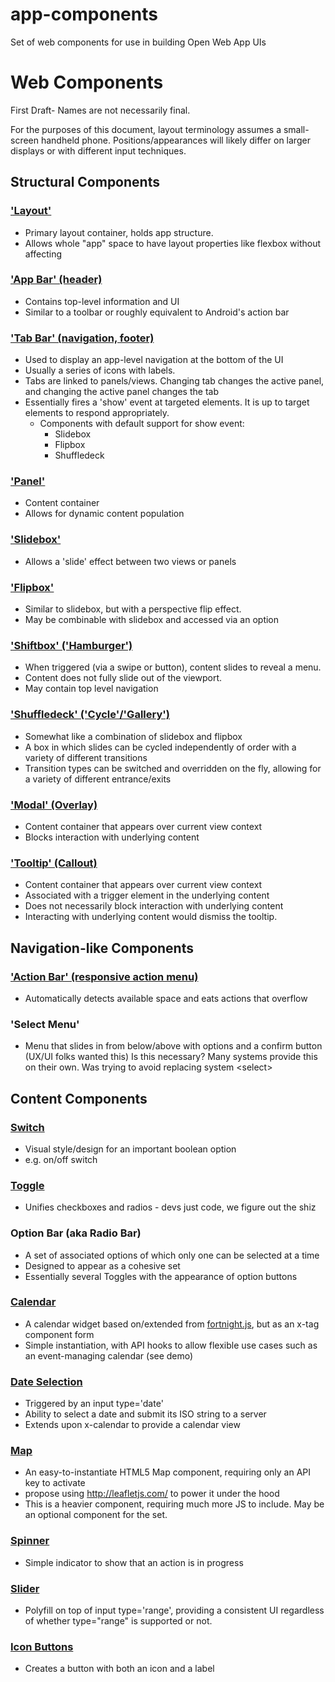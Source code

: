 app-components
==============

Set of web components for use in building Open Web App UIs


# Web Components

First Draft- Names are not necessarily final.

For the purposes of this document, layout terminology assumes a small-screen handheld phone.
Positions/appearances will likely differ on larger displays or with different input techniques.

## Structural Components

### ['Layout'](https://github.com/x-tag/layout)

* Primary layout container, holds app structure.
* Allows whole "app" space to have layout properties like flexbox without affecting <body>

### ['App Bar' (header)](https://github.com/x-tag/appbar)

* Contains top-level information and UI
* Similar to a toolbar or roughly equivalent to Android's action bar

### ['Tab Bar' (navigation, footer)](https://github.com/mozilla/app-components/tree/master/tabbar)

* Used to display an app-level navigation at the bottom of the UI
* Usually a series of icons with labels.
* Tabs are linked to panels/views. Changing tab changes the active panel, and changing the active panel changes the tab
* Essentially fires a 'show' event at targeted elements. It is up to target elements to respond appropriately.
    - Components with default support for show event:
        - Slidebox
        - Flipbox
        - Shuffledeck

### ['Panel'](https://github.com/x-tag/panel)

* Content container
* Allows for dynamic content population

### ['Slidebox'](https://github.com/x-tag/slidebox)

* Allows a 'slide' effect between two views or panels

### ['Flipbox'](https://github.com/x-tag/flipbox)

* Similar to slidebox, but with a perspective flip effect.
* May be combinable with slidebox and accessed via an option

### ['Shiftbox' ('Hamburger')](https://github.com/x-tag/shiftbox)

* When triggered (via a swipe or button), content slides to reveal a menu.
* Content does not fully slide out of the viewport.
* May contain top level navigation

### ['Shuffledeck' ('Cycle'/'Gallery')](https://github.com/mozilla/app-components/tree/master/shuffledeck)

* Somewhat like a combination of slidebox and flipbox
* A box in which slides can be cycled independently of order with a variety of different transitions
* Transition types can be switched and overridden on the fly, allowing for a 
  variety of different entrance/exits

### ['Modal' (Overlay)](https://github.com/x-tag/modal)

* Content container that appears over current view context
* Blocks interaction with underlying content

### ['Tooltip' (Callout)](https://github.com/mozilla/app-components/tree/master/tooltip)

* Content container that appears over current view context
* Associated with a trigger element in the underlying content
* Does not necessarily block interaction with underlying content
* Interacting with underlying content would dismiss the tooltip.

## Navigation-like Components

### ['Action Bar' (responsive action menu)](https://github.com/x-tag/actionbar)

* Automatically detects available space and eats actions that overflow

### 'Select Menu'

* Menu that slides in from below/above with options and a confirm button (UX/UI folks wanted this)
    Is this necessary? Many systems provide this on their own. Was trying to avoid replacing system &lt;select&gt;


## Content Components

### [Switch](https://github.com/x-tag/switch)

* Visual style/design for an important boolean option
* e.g. on/off switch

### [Toggle](https://github.com/x-tag/toggle)

* Unifies checkboxes and radios - devs just code, we figure out the shiz

### Option Bar (aka Radio Bar)

* A set of associated options of which only one can be selected at a time
* Designed to appear as a cohesive set
* Essentially several Toggles with the appearance of option buttons

### [Calendar](https://github.com/mozilla/app-components/tree/master/calendar)

* A calendar widget based on/extended from [fortnight.js](https://github.com/potch/fortnight.js), but as an x-tag component form
* Simple instantiation, with API hooks to allow flexible use cases such as an event-managing calendar (see demo)

### [Date Selection](https://github.com/mozilla/app-components/tree/master/datepicker)

* Triggered by an input type='date'
* Ability to select a date and submit its ISO string to a server
* Extends upon x-calendar to provide a calendar view

### [Map](https://github.com/x-tag/map)

* An easy-to-instantiate HTML5 Map component, requiring only an API key to activate
* propose using http://leafletjs.com/ to power it under the hood
* This is a heavier component, requiring much more JS to include. May be an optional component for the set.

### [Spinner](https://github.com/x-tag/spinner)

* Simple indicator to show that an action is in progress

### [Slider](https://github.com/mozilla/app-components/tree/master/slider)

* Polyfill on top of input type='range', providing a consistent UI regardless of whether type="range" is supported or not.


### [Icon Buttons](https://github.com/mozilla/app-components/tree/master/iconbutton)

* Creates a button with both an icon and a label
